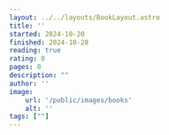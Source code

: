 ```yaml
---
layout: ../../layouts/BookLayout.astro
title: ''
started: 2024-10-20
finished: 2024-10-28
reading: true
rating: 0
pages: 0
description: ""
author: ''
image:
    url: '/public/images/books'
    alt: ''
tags: [""]
---
```



